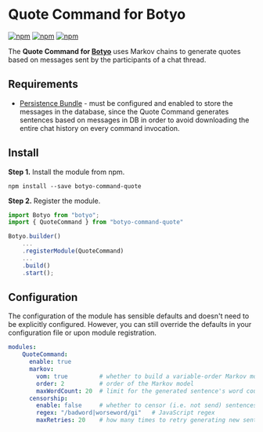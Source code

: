 # Quote Command for Botyo
[![npm](https://img.shields.io/npm/v/botyo-command-quote.svg)](https://www.npmjs.com/package/botyo-command-quote)
[![npm](https://img.shields.io/npm/dt/botyo-command-quote.svg)](https://www.npmjs.com/package/botyo-command-quote)
[![npm](https://img.shields.io/npm/l/botyo-command-quote.svg)]()

The **Quote Command for [Botyo](https://github.com/ivkos/botyo)** uses Markov chains to generate quotes based on messages sent by the participants of a chat thread.

## Requirements
* [Persistence Bundle](https://github.com/ivkos/botyo-bundle-persistence) - must be configured and enabled to store the messages in the database, since the Quote Command generates sentences based on messages in DB in order to avoid downloading the entire chat history on every command invocation.

## Install
**Step 1.** Install the module from npm.

`npm install --save botyo-command-quote`

**Step 2.** Register the module.
```typescript
import Botyo from "botyo";
import { QuoteCommand } from "botyo-command-quote"

Botyo.builder()
    ...
    .registerModule(QuoteCommand)
    ...
    .build()
    .start();
```

## Configuration
The configuration of the module has sensible defaults and doesn't need to be explicitly configured.
However, you can still override the defaults in your configuration file or upon module registration.

```yaml
modules:
    QuoteCommand:
      enable: true
      markov:
        vom: true         # whether to build a variable-order Markov model
        order: 2          # order of the Markov model
        maxWordCount: 20  # limit for the generated sentence's word count
      censorship:
        enable: false     # whether to censor (i.e. not send) sentences matching the following regex, and generate new ones instead
        regex: "/badword|worseword/gi"   # JavaScript regex
        maxRetries: 20    # how many times to retry generating new sentences until finding one that doesn't get censored
```